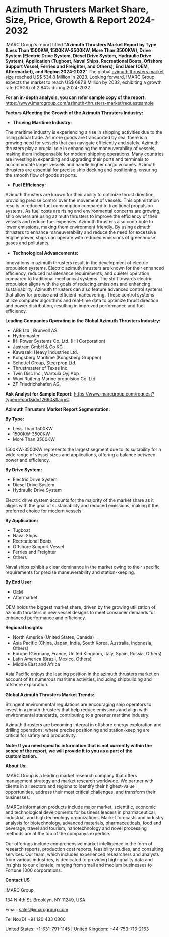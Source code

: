 ﻿# Azimuth Thrusters Market Share, Size, Price, Growth & Report 2024-2032
IMARC Group's report titled "**Azimuth Thrusters Market Report by Type (Less Than 1500KW, 1500KW-3500KW, More Than 3500KW), Drive System (Electric Drive System, Diesel Drive System, Hydraulic Drive System), Application (Tugboat, Naval Ships, Recreational Boats, Offshore Support Vessel, Ferries and Freighter, and Others), End User (OEM, Aftermarket), and Region 2024-2032**" The global [azimuth thrusters market size](https://www.imarcgroup.com/azimuth-thrusters-market) reached US$ 534.8 Million in 2023. Looking forward, IMARC Group expects the market to reach US$ 687.8 Million by 2032, exhibiting a growth rate (CAGR) of 2.84% during 2024-2032.

**For an in-depth analysis, you can refer sample copy of the report:** <https://www.imarcgroup.com/azimuth-thrusters-market/requestsample>

**Factors Affecting the Growth of the Azimuth Thrusters Industry:**

- **Thriving Maritime Industry:**

The maritime industry is experiencing a rise in shipping activities due to the rising global trade. As more goods are transported by sea, there is a growing need for vessels that can navigate efficiently and safely. Azimuth thrusters play a crucial role in enhancing the maneuverability of vessels, making them indispensable for modern shipping operations. Many countries are investing in expanding and upgrading their ports and terminals to accommodate larger vessels and handle higher cargo volumes. Azimuth thrusters are essential for precise ship docking and positioning, ensuring the smooth flow of goods at ports.

- **Fuel Efficiency:**

Azimuth thrusters are known for their ability to optimize thrust direction, providing precise control over the movement of vessels. This optimization results in reduced fuel consumption compared to traditional propulsion systems. As fuel costs are rising and environmental concerns are growing, ship owners are using azimuth thrusters to improve the efficiency of their vessels and reduce fuel expenses. Azimuth thrusters also contribute to lower emissions, making them environment friendly. By using azimuth thrusters to enhance maneuverability and reduce the need for excessive engine power, ships can operate with reduced emissions of greenhouse gases and pollutants.

- **Technological Advancements:**

Innovations in azimuth thrusters result in the development of electric propulsion systems. Electric azimuth thrusters are known for their enhanced efficiency, reduced maintenance requirements, and quieter operation compared to traditional mechanical systems. The shift towards electric propulsion aligns with the goals of reducing emissions and enhancing sustainability. Azimuth thrusters can also feature advanced control systems that allow for precise and efficient maneuvering. These control systems utilize computer algorithms and real-time data to optimize thrust direction and power distribution, resulting in improved performance and fuel efficiency.

**Leading Companies Operating in the Global Azimuth Thrusters Industry:**

- ABB Ltd., Brunvoll AS
- Hydromaster
- IHI Power Systems Co. Ltd. (IHI Corporation)
- Jastram GmbH & Co KG
- Kawasaki Heavy Industries Ltd.
- Kongsberg Maritime (Kongsberg Gruppen)
- Schottel Group, Steerprop Ltd.
- Thrustmaster of Texas Inc.
- Twin Disc Inc., Wärtsilä Oyj Abp
- Wuxi Ruifeng Marine propulsion Co. Ltd.
- ZF Friedrichshafen AG,

**Ask Analyst for Sample Report:** <https://www.imarcgroup.com/request?type=report&id=12690&flag=C>

**Azimuth Thrusters Market Report Segmentation:**

**By Type:**

- Less Than 1500KW
- 1500KW-3500KW
- More Than 3500KW

1500KW-3500KW represents the largest segment due to its suitability for a wide range of vessel sizes and applications, offering a balance between power and efficiency.

**By Drive System:**

- Electric Drive System
- Diesel Drive System
- Hydraulic Drive System

Electric drive system accounts for the majority of the market share as it aligns with the goal of sustainability and reduced emissions, making it the preferred choice for modern vessels.

**By Application:**

- Tugboat
- Naval Ships
- Recreational Boats
- Offshore Support Vessel
- Ferries and Freighter
- Others

Naval ships exhibit a clear dominance in the market owing to their specific requirements for precise maneuverability and station-keeping.

**By End User:**

- OEM
- Aftermarket

OEM holds the biggest market share, driven by the growing utilization of azimuth thrusters in new vessel designs to meet consumer demands for enhanced performance and efficiency.

**Regional Insights:**

- North America (United States, Canada)
- Asia Pacific (China, Japan, India, South Korea, Australia, Indonesia, Others)
- Europe (Germany, France, United Kingdom, Italy, Spain, Russia, Others)
- Latin America (Brazil, Mexico, Others)
- Middle East and Africa

Asia Pacific enjoys the leading position in the azimuth thrusters market on account of its numerous maritime activities, including shipbuilding and offshore exploration.

**Global Azimuth Thrusters Market Trends:**

Stringent environmental regulations are encouraging ship operators to invest in azimuth thrusters that help reduce emissions and align with environmental standards, contributing to a greener maritime industry.

Azimuth thrusters are becoming integral in offshore energy exploration and drilling operations, where precise positioning and station-keeping are critical for safety and productivity.

**Note: If you need specific information that is not currently within the scope of the report, we will provide it to you as a part of the customization.**

**About Us:**

IMARC Group is a leading market research company that offers management strategy and market research worldwide. We partner with clients in all sectors and regions to identify their highest-value opportunities, address their most critical challenges, and transform their businesses.

IMARCs information products include major market, scientific, economic and technological developments for business leaders in pharmaceutical, industrial, and high technology organizations. Market forecasts and industry analysis for biotechnology, advanced materials, pharmaceuticals, food and beverage, travel and tourism, nanotechnology and novel processing methods are at the top of the companys expertise.

Our offerings include comprehensive market intelligence in the form of research reports, production cost reports, feasibility studies, and consulting services. Our team, which includes experienced researchers and analysts from various industries, is dedicated to providing high-quality data and insights to our clientele, ranging from small and medium businesses to Fortune 1000 corporations.

**Contact US**

IMARC Group

134 N 4th St. Brooklyn, NY 11249, USA

Email: sales@imarcgroup.com

Tel No:(D) +91 120 433 0800

United States: +1-631-791-1145 | United Kingdom: +44-753-713-2163
